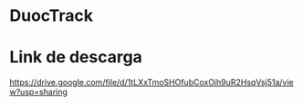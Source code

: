 # DuocTrack

# Link de descarga
https://drive.google.com/file/d/1tLXxTmoSHOfubCoxOih9uR2HsqVsj51a/view?usp=sharing
